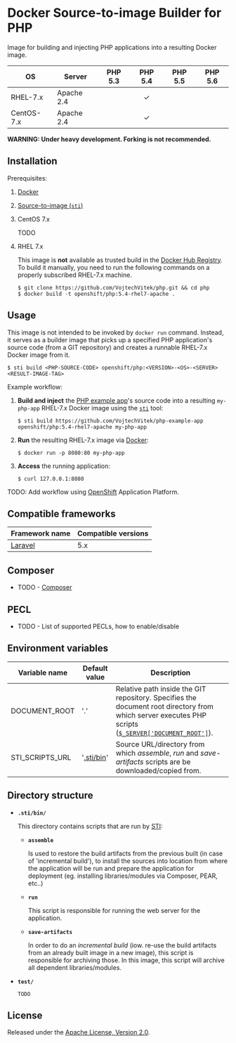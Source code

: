 Docker Source-to-image Builder for PHP
======================================

Image for building and injecting PHP applications into a resulting Docker image.

OS          | Server     | PHP 5.3 | PHP 5.4 | PHP 5.5 | PHP 5.6
----------- | ---------- |:-------:|:-------:|:-------:|:-------:
RHEL-7.x    | Apache 2.4 |         |    ✓    |         |         
CentOS-7.x  | Apache 2.4 |         |    ✓    |         |         

**WARNING: Under heavy development. Forking is not recommended.**

Installation
------------

Prerequisites:

1. [Docker](https://docs.docker.com/installation/)
2. [Source-to-image (`sti`)](https://github.com/openshift/source-to-image#installation)

1. CentOS 7.x

    TODO

2. RHEL 7.x

    This image is **not** available as trusted build in the [Docker Hub Registry](https://registry.hub.docker.com/). To build it manually, you need to run the following commands on a properly subscribed RHEL-7.x machine.

    ```
    $ git clone https://github.com/VojtechVitek/php.git && cd php
    $ docker build -t openshift/php:5.4-rhel7-apache .
    ```

Usage
-----

This image is not intended to be invoked by `docker run` command. Instead, it serves as a builder image that picks up a specified PHP application's source code (from a GIT repository) and creates a runnable RHEL-7.x Docker image from it.

```
$ sti build <PHP-SOURCE-CODE> openshift/php:<VERSION>-<OS>-<SERVER> <RESULT-IMAGE-TAG>
```

Example workflow:

1. **Build and inject** the [PHP example app](https://github.com/VojtechVitek/php-example-app)'s source code into a resulting `my-php-app` RHEL-7.x Docker image using the [`sti`](https://github.com/openshift/source-to-image) tool:

    ```
    $ sti build https://github.com/VojtechVitek/php-example-app openshift/php:5.4-rhel7-apache my-php-app
    ```

2. **Run** the resulting RHEL-7.x image via [Docker](https://www.docker.com/):

    ```
    $ docker run -p 8080:80 my-php-app
    ```

3. **Access** the running application:

    ```
    $ curl 127.0.0.1:8080
    ```

TODO: Add workflow using [OpenShift](https://github.com/openshift/origin) Application Platform.

Compatible frameworks
---------------------

Framework name | Compatible versions
-------------- | -------------------
[Laravel](https://github.com/laravel/laravel) | 5.x

Composer
--------

* TODO - [Composer](https://github.com/composer/composer)

PECL
----

* TODO - List of supported PECLs, how to enable/disable


Environment variables
---------------------

| Variable name | Default value | Description |
| ------------- | ------------- | ----------- |
| DOCUMENT_ROOT | '.' | Relative path inside the GIT repository. Specifies the document root directory from which server executes PHP scripts ([`$_SERVER['DOCUMENT_ROOT']`](http://php.net/manual/en/reserved.variables.server.php)). |
| STI_SCRIPTS_URL | '[.sti/bin](.sti/bin)' | Source URL/directory from which *assemble*, *run* and *save-artifacts* scripts are be downloaded/copied from. |

Directory structure
-------------------

* **`.sti/bin/`**

  This directory contains scripts that are run by [STI](https://github.com/openshift/source-to-image):

  *   **`assemble`**

      Is used to restore the build artifacts from the previous built (in case of 'incremental build'), to install the sources into location from where the application will be run and prepare the application for deployment (eg. installing libraries/modules via Composer, PEAR, etc..)

  *   **`run`**

      This script is responsible for running the web server for the application.

  *   **`save-artifacts`**

      In order to do an *incremental build* (iow. re-use the build artifacts
      from an already built image in a new image), this script is responsible for archiving those. In this image, this script will archive all dependent libraries/modules.

* **`test/`**

      TODO

License
-------

Released under the [Apache License, Version 2.0](http://www.apache.org/licenses/).